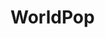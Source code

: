 
<!-- README.md is generated from README.Rmd. Please edit that file -->

# WorldPop

<!-- badges: start -->

<!-- badges: end -->
